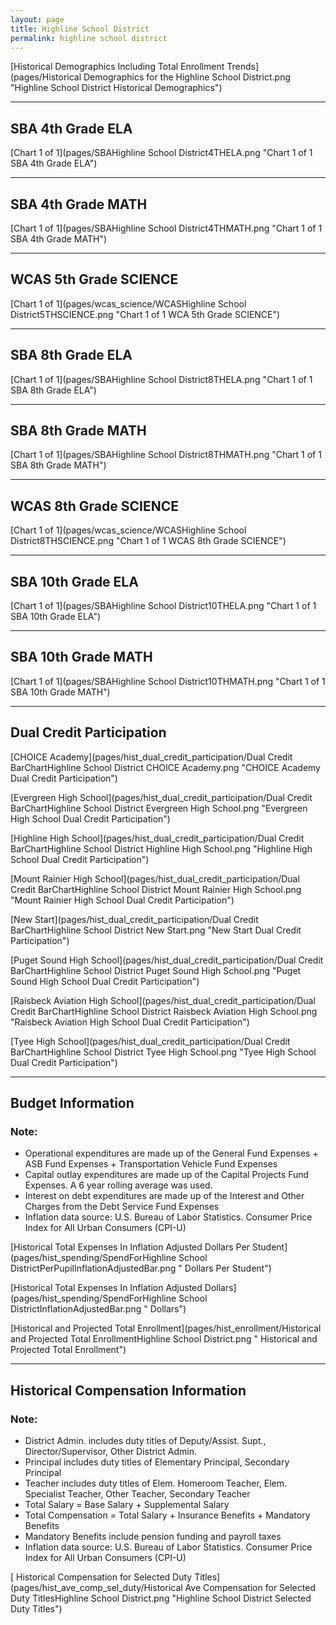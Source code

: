 ```yaml
---
layout: page
title: Highline School District
permalink: highline school district
---
```



[Historical Demographics Including Total Enrollment Trends](pages/Historical Demographics for the Highline School District.png "Highline School District Historical Demographics")

___

## SBA 4th Grade ELA

[Chart 1 of 1](pages/SBAHighline School District4THELA.png "Chart 1 of 1 SBA 4th Grade ELA")


___

## SBA 4th Grade MATH

[Chart 1 of 1](pages/SBAHighline School District4THMATH.png "Chart 1 of 1 SBA 4th Grade MATH")


___

## WCAS 5th Grade SCIENCE

[Chart 1 of 1](pages/wcas_science/WCASHighline School District5THSCIENCE.png "Chart 1 of 1 WCA 5th Grade SCIENCE")


___

## SBA 8th Grade ELA

[Chart 1 of 1](pages/SBAHighline School District8THELA.png "Chart 1 of 1 SBA 8th Grade ELA")


___

## SBA 8th Grade MATH

[Chart 1 of 1](pages/SBAHighline School District8THMATH.png "Chart 1 of 1 SBA 8th Grade MATH")


___

## WCAS 8th Grade SCIENCE

[Chart 1 of 1](pages/wcas_science/WCASHighline School District8THSCIENCE.png "Chart 1 of 1 WCAS 8th Grade SCIENCE")


___

## SBA 10th Grade ELA

[Chart 1 of 1](pages/SBAHighline School District10THELA.png "Chart 1 of 1 SBA 10th Grade ELA")


___

## SBA 10th Grade MATH

[Chart 1 of 1](pages/SBAHighline School District10THMATH.png "Chart 1 of 1 SBA 10th Grade MATH")


___

## Dual Credit Participation

[CHOICE Academy](pages/hist_dual_credit_participation/Dual Credit BarChartHighline School District CHOICE Academy.png "CHOICE Academy Dual Credit Participation")

[Evergreen High School](pages/hist_dual_credit_participation/Dual Credit BarChartHighline School District Evergreen High School.png "Evergreen High School Dual Credit Participation")

[Highline High School](pages/hist_dual_credit_participation/Dual Credit BarChartHighline School District Highline High School.png "Highline High School Dual Credit Participation")

[Mount Rainier High School](pages/hist_dual_credit_participation/Dual Credit BarChartHighline School District Mount Rainier High School.png "Mount Rainier High School Dual Credit Participation")

[New Start](pages/hist_dual_credit_participation/Dual Credit BarChartHighline School District New Start.png "New Start Dual Credit Participation")

[Puget Sound High School](pages/hist_dual_credit_participation/Dual Credit BarChartHighline School District Puget Sound High School.png "Puget Sound High School Dual Credit Participation")

[Raisbeck Aviation High School](pages/hist_dual_credit_participation/Dual Credit BarChartHighline School District Raisbeck Aviation High School.png "Raisbeck Aviation High School Dual Credit Participation")

[Tyee High School](pages/hist_dual_credit_participation/Dual Credit BarChartHighline School District Tyee High School.png "Tyee High School Dual Credit Participation")


___

## Budget Information
### Note:
- Operational expenditures are made up of the General Fund Expenses + ASB Fund Expenses + Transportation Vehicle Fund Expenses
- Capital outlay expenditures are made up of the Capital Projects Fund Expenses. A 6 year rolling average was used.
- Interest on debt expenditures are made up of the Interest and Other Charges from the Debt Service Fund Expenses
- Inflation data source: U.S. Bureau of Labor Statistics. Consumer Price Index for All Urban Consumers (CPI-U)

[Historical Total Expenses In Inflation Adjusted Dollars Per Student](pages/hist_spending/SpendForHighline School DistrictPerPupilInflationAdjustedBar.png " Dollars Per Student")

[Historical Total Expenses In Inflation Adjusted Dollars](pages/hist_spending/SpendForHighline School DistrictInflationAdjustedBar.png " Dollars")

[Historical and Projected Total Enrollment](pages/hist_enrollment/Historical and Projected Total EnrollmentHighline School District.png " Historical and Projected Total Enrollment")


___

## Historical Compensation Information
### Note:
- District Admin. includes duty titles of Deputy/Assist. Supt., Director/Supervisor, Other District Admin.
- Principal includes duty titles of Elementary Principal, Secondary Principal
- Teacher includes duty titles of Elem. Homeroom Teacher, Elem. Specialist Teacher, Other Teacher, Secondary Teacher
- Total Salary = Base Salary + Supplemental Salary
- Total Compensation = Total Salary + Insurance Benefits + Mandatory Benefits
- Mandatory Benefits include pension funding and payroll taxes
- Inflation data source: U.S. Bureau of Labor Statistics. Consumer Price Index for All Urban Consumers (CPI-U)

[ Historical Compensation for Selected Duty Titles](pages/hist_ave_comp_sel_duty/Historical Ave Compensation for Selected Duty TitlesHighline School District.png "Highline School District Selected Duty Titles")

